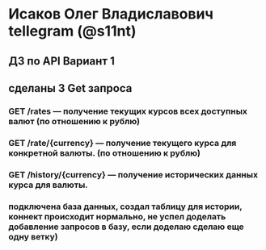 # Исаков Олег Владиславович tellegram (@s11nt) #
## ДЗ по API Вариант 1 ##
## сделаны 3 Get запроса ##
### GET /rates — получение текущих курсов всех доступных валют (по отношению к рублю) ###
### GET /rate/{currency} — получение текущего курса для конкретной валюты. (по отношению к рублю) ###
### GET /history/{currency} — получение исторических данных курса для валюты. ###
### подключена база данных, создал таблицу для истории, коннект происходит нормально, не успел доделать добавление запросов в базу, если доделаю сделаю еще одну ветку)
 
